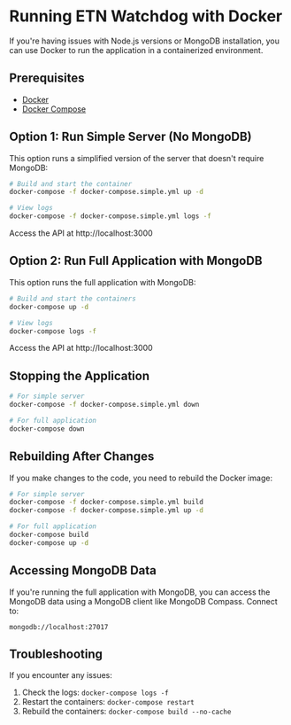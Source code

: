 # Running ETN Watchdog with Docker

If you're having issues with Node.js versions or MongoDB installation, you can use Docker to run the application in a containerized environment.

## Prerequisites

- [Docker](https://docs.docker.com/get-docker/)
- [Docker Compose](https://docs.docker.com/compose/install/)

## Option 1: Run Simple Server (No MongoDB)

This option runs a simplified version of the server that doesn't require MongoDB:

```bash
# Build and start the container
docker-compose -f docker-compose.simple.yml up -d

# View logs
docker-compose -f docker-compose.simple.yml logs -f
```

Access the API at http://localhost:3000

## Option 2: Run Full Application with MongoDB

This option runs the full application with MongoDB:

```bash
# Build and start the containers
docker-compose up -d

# View logs
docker-compose logs -f
```

Access the API at http://localhost:3000

## Stopping the Application

```bash
# For simple server
docker-compose -f docker-compose.simple.yml down

# For full application
docker-compose down
```

## Rebuilding After Changes

If you make changes to the code, you need to rebuild the Docker image:

```bash
# For simple server
docker-compose -f docker-compose.simple.yml build
docker-compose -f docker-compose.simple.yml up -d

# For full application
docker-compose build
docker-compose up -d
```

## Accessing MongoDB Data

If you're running the full application with MongoDB, you can access the MongoDB data using a MongoDB client like MongoDB Compass. Connect to:

```
mongodb://localhost:27017
```

## Troubleshooting

If you encounter any issues:

1. Check the logs: `docker-compose logs -f`
2. Restart the containers: `docker-compose restart`
3. Rebuild the containers: `docker-compose build --no-cache`
